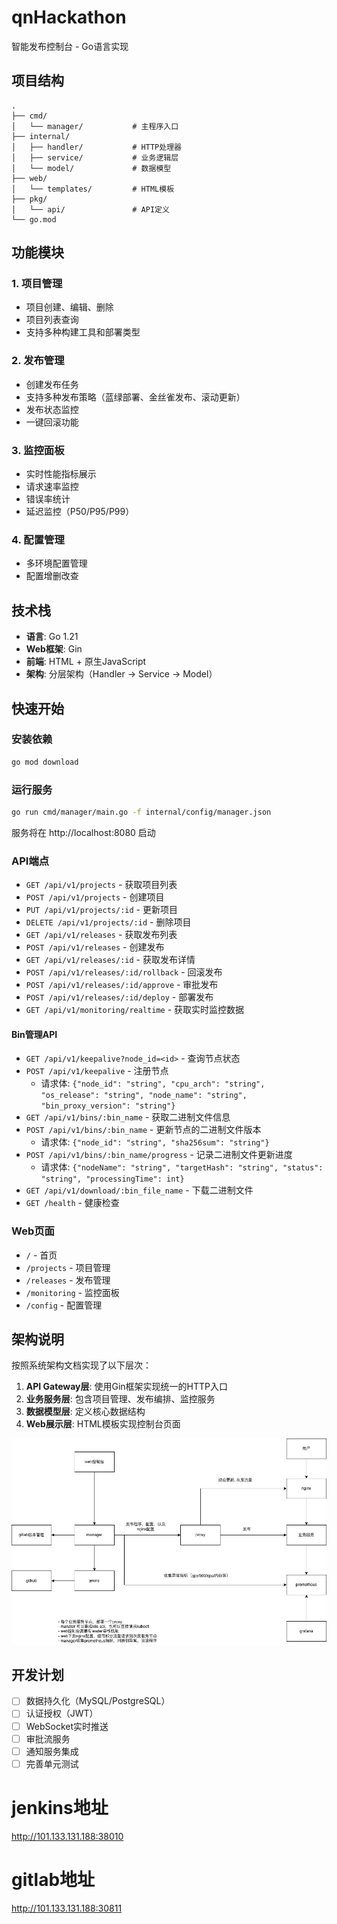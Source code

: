 # qnHackathon

智能发布控制台 - Go语言实现

## 项目结构

```
.
├── cmd/
│   └── manager/           # 主程序入口
├── internal/
│   ├── handler/           # HTTP处理器
│   ├── service/           # 业务逻辑层
│   └── model/             # 数据模型
├── web/
│   └── templates/         # HTML模板
├── pkg/
│   └── api/               # API定义
└── go.mod
```

## 功能模块

### 1. 项目管理
- 项目创建、编辑、删除
- 项目列表查询
- 支持多种构建工具和部署类型

### 2. 发布管理
- 创建发布任务
- 支持多种发布策略（蓝绿部署、金丝雀发布、滚动更新）
- 发布状态监控
- 一键回滚功能

### 3. 监控面板
- 实时性能指标展示
- 请求速率监控
- 错误率统计
- 延迟监控（P50/P95/P99）

### 4. 配置管理
- 多环境配置管理
- 配置增删改查

## 技术栈

- **语言**: Go 1.21
- **Web框架**: Gin
- **前端**: HTML + 原生JavaScript
- **架构**: 分层架构（Handler -> Service -> Model）

## 快速开始

### 安装依赖

```bash
go mod download
```

### 运行服务

```bash
go run cmd/manager/main.go -f internal/config/manager.json
```

服务将在 http://localhost:8080 启动

### API端点

- `GET /api/v1/projects` - 获取项目列表
- `POST /api/v1/projects` - 创建项目
- `PUT /api/v1/projects/:id` - 更新项目
- `DELETE /api/v1/projects/:id` - 删除项目
- `GET /api/v1/releases` - 获取发布列表
- `POST /api/v1/releases` - 创建发布
- `GET /api/v1/releases/:id` - 获取发布详情
- `POST /api/v1/releases/:id/rollback` - 回滚发布
- `POST /api/v1/releases/:id/approve` - 审批发布
- `POST /api/v1/releases/:id/deploy` - 部署发布
- `GET /api/v1/monitoring/realtime` - 获取实时监控数据

#### Bin管理API

- `GET /api/v1/keepalive?node_id=<id>` - 查询节点状态
- `POST /api/v1/keepalive` - 注册节点
  - 请求体: `{"node_id": "string", "cpu_arch": "string", "os_release": "string", "node_name": "string", "bin_proxy_version": "string"}`
- `GET /api/v1/bins/:bin_name` - 获取二进制文件信息
- `POST /api/v1/bins/:bin_name` - 更新节点的二进制文件版本
  - 请求体: `{"node_id": "string", "sha256sum": "string"}`
- `POST /api/v1/bins/:bin_name/progress` - 记录二进制文件更新进度
  - 请求体: `{"nodeName": "string", "targetHash": "string", "status": "string", "processingTime": int}`
- `GET /api/v1/download/:bin_file_name` - 下载二进制文件
- `GET /health` - 健康检查

### Web页面

- `/` - 首页
- `/projects` - 项目管理
- `/releases` - 发布管理
- `/monitoring` - 监控面板
- `/config` - 配置管理

## 架构说明

按照系统架构文档实现了以下层次：

1. **API Gateway层**: 使用Gin框架实现统一的HTTP入口
2. **业务服务层**: 包含项目管理、发布编排、监控服务
3. **数据模型层**: 定义核心数据结构
4. **Web展示层**: HTML模板实现控制台页面

![智能发布系统架构图](doc/智能发布系统.drawio.png)

## 开发计划

- [ ] 数据持久化（MySQL/PostgreSQL）
- [ ] 认证授权（JWT）
- [ ] WebSocket实时推送
- [ ] 审批流服务
- [ ] 通知服务集成
- [ ] 完善单元测试

# jenkins地址
http://101.133.131.188:38010

# gitlab地址
http://101.133.131.188:30811
